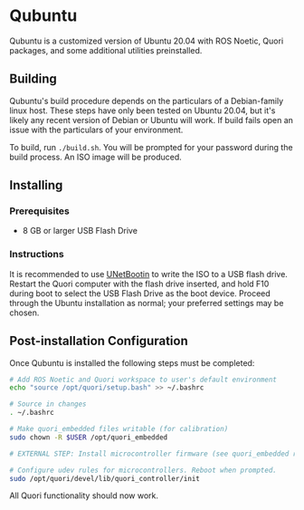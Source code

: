 # Qubuntu
Qubuntu is a customized version of Ubuntu 20.04 with ROS Noetic, Quori packages, and some additional utilities preinstalled.

## Building

Qubuntu's build procedure depends on the particulars of a Debian-family linux host. These steps have only been tested on Ubuntu 20.04, but it's likely any recent version of Debian or Ubuntu will work. If build fails open an issue with the particulars of your environment.

To build, run `./build.sh`. You will be prompted for your password during the build process. An ISO image will be produced.

## Installing

### Prerequisites
- 8 GB or larger USB Flash Drive

### Instructions
It is recommended to use [UNetBootin](https://unetbootin.github.io/) to write the ISO to a USB flash drive. Restart the Quori computer with the flash drive inserted, and hold F10 during boot to select the USB Flash Drive as the boot device. Proceed through the Ubuntu installation as normal; your preferred settings may be chosen.

## Post-installation Configuration 

Once Qubuntu is installed the following steps must be completed:

```sh
# Add ROS Noetic and Quori workspace to user's default environment
echo "source /opt/quori/setup.bash" >> ~/.bashrc

# Source in changes
. ~/.bashrc

# Make quori_embedded files writable (for calibration)
sudo chown -R $USER /opt/quori_embedded

# EXTERNAL STEP: Install microcontroller firmware (see quori_embedded repository)

# Configure udev rules for microcontrollers. Reboot when prompted.
sudo /opt/quori/devel/lib/quori_controller/init
```

All Quori functionality should now work.